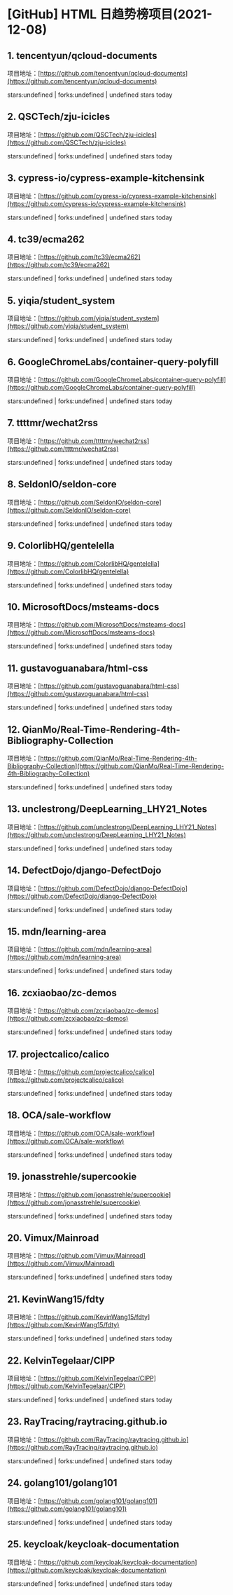 # [GitHub] HTML 日趋势榜项目(2021-12-08)

## 1. tencentyun/qcloud-documents 

项目地址：[https://github.com/tencentyun/qcloud-documents](https://github.com/tencentyun/qcloud-documents)

stars:undefined | forks:undefined | undefined stars today 



## 2. QSCTech/zju-icicles 

项目地址：[https://github.com/QSCTech/zju-icicles](https://github.com/QSCTech/zju-icicles)

stars:undefined | forks:undefined | undefined stars today 



## 3. cypress-io/cypress-example-kitchensink 

项目地址：[https://github.com/cypress-io/cypress-example-kitchensink](https://github.com/cypress-io/cypress-example-kitchensink)

stars:undefined | forks:undefined | undefined stars today 



## 4. tc39/ecma262 

项目地址：[https://github.com/tc39/ecma262](https://github.com/tc39/ecma262)

stars:undefined | forks:undefined | undefined stars today 



## 5. yiqia/student_system 

项目地址：[https://github.com/yiqia/student_system](https://github.com/yiqia/student_system)

stars:undefined | forks:undefined | undefined stars today 



## 6. GoogleChromeLabs/container-query-polyfill 

项目地址：[https://github.com/GoogleChromeLabs/container-query-polyfill](https://github.com/GoogleChromeLabs/container-query-polyfill)

stars:undefined | forks:undefined | undefined stars today 



## 7. ttttmr/wechat2rss 

项目地址：[https://github.com/ttttmr/wechat2rss](https://github.com/ttttmr/wechat2rss)

stars:undefined | forks:undefined | undefined stars today 



## 8. SeldonIO/seldon-core 

项目地址：[https://github.com/SeldonIO/seldon-core](https://github.com/SeldonIO/seldon-core)

stars:undefined | forks:undefined | undefined stars today 



## 9. ColorlibHQ/gentelella 

项目地址：[https://github.com/ColorlibHQ/gentelella](https://github.com/ColorlibHQ/gentelella)

stars:undefined | forks:undefined | undefined stars today 



## 10. MicrosoftDocs/msteams-docs 

项目地址：[https://github.com/MicrosoftDocs/msteams-docs](https://github.com/MicrosoftDocs/msteams-docs)

stars:undefined | forks:undefined | undefined stars today 



## 11. gustavoguanabara/html-css 

项目地址：[https://github.com/gustavoguanabara/html-css](https://github.com/gustavoguanabara/html-css)

stars:undefined | forks:undefined | undefined stars today 



## 12. QianMo/Real-Time-Rendering-4th-Bibliography-Collection 

项目地址：[https://github.com/QianMo/Real-Time-Rendering-4th-Bibliography-Collection](https://github.com/QianMo/Real-Time-Rendering-4th-Bibliography-Collection)

stars:undefined | forks:undefined | undefined stars today 



## 13. unclestrong/DeepLearning_LHY21_Notes 

项目地址：[https://github.com/unclestrong/DeepLearning_LHY21_Notes](https://github.com/unclestrong/DeepLearning_LHY21_Notes)

stars:undefined | forks:undefined | undefined stars today 



## 14. DefectDojo/django-DefectDojo 

项目地址：[https://github.com/DefectDojo/django-DefectDojo](https://github.com/DefectDojo/django-DefectDojo)

stars:undefined | forks:undefined | undefined stars today 



## 15. mdn/learning-area 

项目地址：[https://github.com/mdn/learning-area](https://github.com/mdn/learning-area)

stars:undefined | forks:undefined | undefined stars today 



## 16. zcxiaobao/zc-demos 

项目地址：[https://github.com/zcxiaobao/zc-demos](https://github.com/zcxiaobao/zc-demos)

stars:undefined | forks:undefined | undefined stars today 



## 17. projectcalico/calico 

项目地址：[https://github.com/projectcalico/calico](https://github.com/projectcalico/calico)

stars:undefined | forks:undefined | undefined stars today 



## 18. OCA/sale-workflow 

项目地址：[https://github.com/OCA/sale-workflow](https://github.com/OCA/sale-workflow)

stars:undefined | forks:undefined | undefined stars today 



## 19. jonasstrehle/supercookie 

项目地址：[https://github.com/jonasstrehle/supercookie](https://github.com/jonasstrehle/supercookie)

stars:undefined | forks:undefined | undefined stars today 



## 20. Vimux/Mainroad 

项目地址：[https://github.com/Vimux/Mainroad](https://github.com/Vimux/Mainroad)

stars:undefined | forks:undefined | undefined stars today 



## 21. KevinWang15/fdty 

项目地址：[https://github.com/KevinWang15/fdty](https://github.com/KevinWang15/fdty)

stars:undefined | forks:undefined | undefined stars today 



## 22. KelvinTegelaar/CIPP 

项目地址：[https://github.com/KelvinTegelaar/CIPP](https://github.com/KelvinTegelaar/CIPP)

stars:undefined | forks:undefined | undefined stars today 



## 23. RayTracing/raytracing.github.io 

项目地址：[https://github.com/RayTracing/raytracing.github.io](https://github.com/RayTracing/raytracing.github.io)

stars:undefined | forks:undefined | undefined stars today 



## 24. golang101/golang101 

项目地址：[https://github.com/golang101/golang101](https://github.com/golang101/golang101)

stars:undefined | forks:undefined | undefined stars today 



## 25. keycloak/keycloak-documentation 

项目地址：[https://github.com/keycloak/keycloak-documentation](https://github.com/keycloak/keycloak-documentation)

stars:undefined | forks:undefined | undefined stars today 



